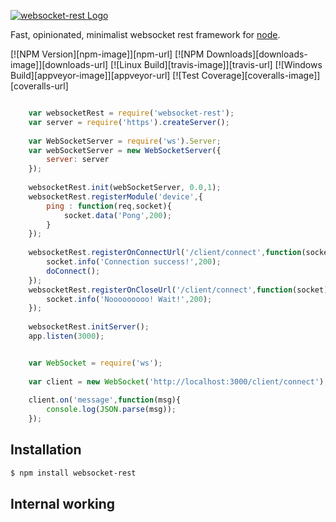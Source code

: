 [![websocket-rest Logo](https://www.pubnub.com/blog/wp-content/uploads/2015/01/websockets-vs-rest-api.png)](http://github.com/urosjarc/websocket-rest.com/)

  Fast, opinionated, minimalist websocket rest framework for [node](http://nodejs.org).

  [![NPM Version][npm-image]][npm-url]
  [![NPM Downloads][downloads-image]][downloads-url]
  [![Linux Build][travis-image]][travis-url]
  [![Windows Build][appveyor-image]][appveyor-url]
  [![Test Coverage][coveralls-image]][coveralls-url]

```js

	var websocketRest = require('websocket-rest');
	var server = require('https').createServer();
	
	var WebSocketServer = require('ws').Server;
	var webSocketServer = new WebSocketServer({
		server: server
	});	
   	
	websocketRest.init(webSocketServer, 0.0,1);
	websocketRest.registerModule('device',{
		ping : function(req,socket){
			socket.data('Pong',200);
		}
	});
	
	websocketRest.registerOnConnectUrl('/client/connect',function(socket,doConnect){
		socket.info('Connection success!',200);
		doConnect();
	});
	websocketRest.registerOnCloseUrl('/client/connect',function(socket){
		socket.info('Nooooooooo! Wait!',200);
	});
	
	websocketRest.initServer();
	app.listen(3000);
```

```js

	var WebSocket = require('ws');
	
	var client = new WebSocket('http://localhost:3000/client/connect');
	
	client.on('message',function(msg){
		console.log(JSON.parse(msg));
	});
```

## Installation

```bash
$ npm install websocket-rest
```

## Internal working


